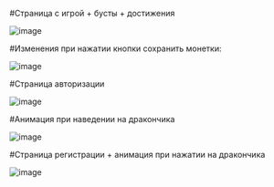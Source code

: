 #Страница с игрой + бусты + достижения

![image](https://user-images.githubusercontent.com/93851988/172793131-7ef5071d-19b9-472b-99f7-c96a1795af99.png)

#Изменения при нажатии кнопки сохранить монетки:

![image](https://user-images.githubusercontent.com/93851988/172793349-19fe8261-4283-4990-a512-2019ba40c2fa.png)

#Страница авторизации

![image](https://user-images.githubusercontent.com/93851988/172793560-419e7fea-4735-4ea6-8189-7315d9d5f98a.png)

#Анимация при наведении на дракончика

![image](https://user-images.githubusercontent.com/93851988/172793662-3177f522-7433-4173-bb69-97b6121da6e0.png)

#Страница регистрации + анимация при нажатии на дракончика

![image](https://user-images.githubusercontent.com/93851988/172793738-1a513670-0729-4e3e-8c37-dee778c12c6f.png)
